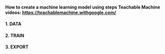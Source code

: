 #### How to create a machine learning model using steps Teachable Machine videos: https://teachablemachine.withgoogle.com/
#### 1. DATA

#### 2. TRAIN

#### 3. EXPORT